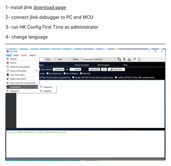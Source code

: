 1- install jlink  [download page](https://www.segger.com/downloads/jlink/)

2- connect jlink debugger to PC and MCU

3- run HK Config First Time as administrator

4- change language

---
<p align="center">
  <img src="HK Config.png" alt="HK Config" width="700">
</p>
